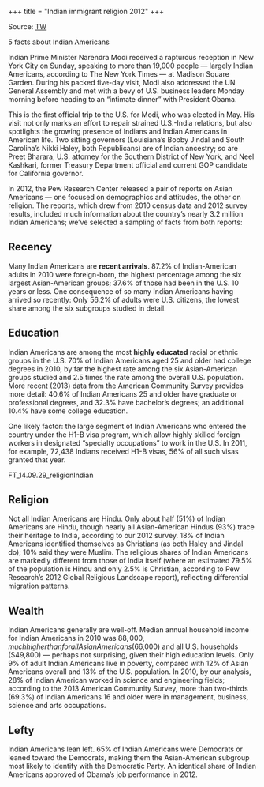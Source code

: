 +++
title = "Indian immigrant religion 2012"
+++

Source: [TW](https://www.pewresearch.org/short-reads/2014/09/30/5-facts-about-indian-americans/)

5 facts about Indian Americans

Indian Prime Minister Narendra Modi received a rapturous reception in New York City on Sunday, speaking to more than 19,000 people — largely Indian Americans, according to The New York Times — at Madison Square Garden. During his packed five-day visit, Modi also addressed the UN General Assembly and met with a bevy of U.S. business leaders Monday morning before heading to an “intimate dinner” with President Obama.

This is the first official trip to the U.S. for Modi, who was elected in May. His visit not only marks an effort to repair strained U.S.-India relations, but also spotlights the growing presence of Indians and Indian Americans in American life. Two sitting governors (Louisiana’s Bobby Jindal and South Carolina’s Nikki Haley, both Republicans) are of Indian ancestry; so are Preet Bharara, U.S. attorney for the Southern District of New York, and Neel Kashkari, former Treasury Department official and current GOP candidate for California governor.

In 2012, the Pew Research Center released a pair of reports on Asian Americans — one focused on demographics and attitudes, the other on religion. The reports, which drew from 2010 census data and 2012 survey results, included much information about the country’s nearly 3.2 million Indian Americans; we’ve selected a sampling of facts from both reports:

## Recency
Many Indian Americans are **recent arrivals**. 87.2% of Indian-American adults in 2010 were foreign-born, the highest percentage among the six largest Asian-American groups; 37.6% of those had been in the U.S. 10 years or less. One consequence of so many Indian Americans having arrived so recently: Only 56.2% of adults were U.S. citizens, the lowest share among the six subgroups studied in detail.


## Education
Indian Americans are among the most **highly educated** racial or ethnic groups in the U.S. 70% of Indian Americans aged 25 and older had college degrees in 2010, by far the highest rate among the six Asian-American groups studied and 2.5 times the rate among the overall U.S. population. More recent (2013) data from the American Community Survey provides more detail: 40.6% of Indian Americans 25 and older have graduate or professional degrees, and 32.3% have bachelor’s degrees; an additional 10.4% have some college education. 

One likely factor: the large segment of Indian Americans who entered the country under the H1-B visa program, which allow highly skilled foreign workers in designated “specialty occupations” to work in the U.S. In 2011, for example, 72,438 Indians received H1-B visas, 56% of all such visas granted that year.

FT_14.09.29_religionIndian

## Religion
Not all Indian Americans are Hindu. Only about half (51%) of Indian Americans are Hindu, though nearly all Asian-American Hindus (93%) trace their heritage to India, according to our 2012 survey. 18% of Indian Americans identified themselves as Christians (as both Haley and Jindal do); 10% said they were Muslim. The religious shares of Indian Americans are markedly different from those of India itself (where an estimated 79.5% of the population is Hindu and only 2.5% is Christian, according to Pew Research’s 2012 Global Religious Landscape report), reflecting differential migration patterns.

## Wealth
Indian Americans generally are well-off. Median annual household income for Indian Americans in 2010 was $88,000, much higher than for all Asian Americans ($66,000) and all U.S. households ($49,800) — perhaps not surprising, given their high education levels. Only 9% of adult Indian Americans live in poverty, compared with 12% of Asian Americans overall and 13% of the U.S. population. In 2010, by our analysis, 28% of Indian American worked in science and engineering fields; according to the 2013 American Community Survey, more than two-thirds (69.3%) of Indian Americans 16 and older were in management, business, science and arts occupations.

## Lefty
Indian Americans lean left. 65% of Indian Americans were Democrats or leaned toward the Democrats, making them the Asian-American subgroup most likely to identify with the Democratic Party. An identical share of Indian Americans approved of Obama’s job performance in 2012.

